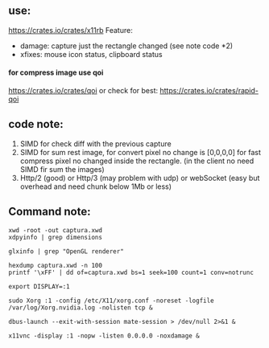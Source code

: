 ## use:
https://crates.io/crates/x11rb
Feature: 
 - damage: capture just the rectangle changed (see note code *2)
 - xfixes: mouse icon status, clipboard status

#### for compress image use qoi
https://crates.io/crates/qoi
or check for best:
https://crates.io/crates/rapid-qoi

## code note:
1) SIMD for check diff with the previous capture
2) SIMD for sum rest image, for convert pixel no change is [0,0,0,0] for fast compress pixel no changed inside the rectangle.
(in the client no need SIMD fir sum the images)
3) Http/2 (good) or Http/3 (may problem with udp) or webSocket (easy but overhead and need chunk below 1Mb or less)


## Command note:
```
xwd -root -out captura.xwd
xdpyinfo | grep dimensions

glxinfo | grep "OpenGL renderer"
```
```
hexdump captura.xwd -n 100
printf '\xFF' | dd of=captura.xwd bs=1 seek=100 count=1 conv=notrunc
```

```
export DISPLAY=:1

sudo Xorg :1 -config /etc/X11/xorg.conf -noreset -logfile /var/log/Xorg.nvidia.log -nolisten tcp &

dbus-launch --exit-with-session mate-session > /dev/null 2>&1 &

x11vnc -display :1 -nopw -listen 0.0.0.0 -noxdamage &
```
